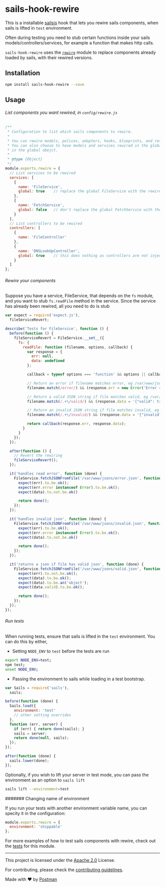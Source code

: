 # sails-hook-rewire

This is a installable [sailsjs](http://sailsjs.org/) hook that lets you rewire sails components, when sails is
lifted in `test` environment.

Often during testing you need to stub certain functions inside your sails models/controllers/services,
for example a function that makes http calls.

`sails-hook-rewire` uses the [`rewire`](https://github.com/jhnns/rewire) module to replace components already
loaded by sails, with their rewired versions.

## Installation

```bash
npm install sails-hook-rewire --save
```

## Usage

###### List components you want rewired, in `config/rewire.js`

```javascript
/**
 * Configuration to list which sails components to rewire.
 *
 * You can rewire models, polices, adapters, hooks, blueprints, and responses.
 * You can also choose to have models and services rewired in the global object. Sails only injects models and services
 * in the global obejct.
 *
 * @type {Object}
 */
module.exports.rewire = {
  // List services to be rewired
  services: [
    {
      name: 'FileService',
      global: true    // replace the global FileService with the rewired version
    },
    {
      name: 'FetchService',
      global: false   // don't replace the global FetchService with the rewired version
    }
  ],
  // List controllers to be rewired
  controllers: [
    {
      name: 'FileController'
    },
    {
      name: 'DNSLookUpController',
      global: true    // this does nothing as controllers are not injected into the global object by sails
    }
  ]
};
```

###### Rewire your components

Suppose you have a service, FileService, that depends on the `fs` module, and you want to stub `fs.readFile` method
in the service. Since the service has already been rewired, all you need to do is stub

```javascript
var expect = require('expect.js'),
  fileServiceRevert;

describe('Tests for FileService', function () {
  before(function () {
    fileServiceRevert = FileService.__set__({
      fs: {
        readFile: function (filename, options, callback) {
          var response = {
            err: null,
            data: undefined
          };

          callback = typeof options === 'function' && options || callback || function () {};

          // Return an error if filename matches error, eg /var/www/jsons/error.json
          filename.match(/error/) && (response.err = new Error('Error reading file'));

          // Return a valid JSON string if file matches valid, eg /var/www/jsons/valid.json
          filename.match(/.+\/valid/) && (response.data = '{"valid": true}');

          // Return an invalid JSON string if file matches invalid, eg /var/ww/jsons/invalid.json
          filename.match(/.+\/invalid/) && (response.data = '{"invalid": true;');

          return callback(response.err, response.data);
        }
      }
    });
  });

  after(function () {
    // Revert the rewiring
    fileServiceRevert();
  });

  it('handles read error', function (done) {
    FileService.fetchJSONFromFile('/var/www/jsons/error.json', function (err, data) {
      expect(err).to.be.ok();
      expect(err.error instanceof Error).to.be.ok();
      expect(data).to.not.be.ok()

      return done();
    });
  });

  it('handles invalid json', function (done) {
    FileService.fetchJSONFromFile('/var/www/jsons/invalid.json', function (err, data) {
      expect(err).to.be.ok();
      expect(err.error instanceof Error).to.be.ok();
      expect(data).to.not.be.ok()

      return done();
    });
  });

  it('returns a json if file has valid json', function (done) {
    FileService.fetchJSONFromFile('/var/www/jsons/valid.json', function (err, data) {
      expect(err).to.not.be.ok();
      expect(data).to.be.ok();
      expect(data).to.be.an('object');
      expect(data.valid).to.be.ok();

      return done();
    });
  });
});
```

###### Run tests

When running tests, ensure that sails is lifted in the `test` environment. You can do this by either,

 - Setting `NODE_ENV` to `test` before the tests are run

```bash
export NODE_ENV=test;
npm test;
unset NODE_ENV;
```

 - Passing the environment to sails while loading in a test bootstrap.

```javascript
var Sails = require('sails'),
  sails;

before(function (done) {
  Sails.load({
    environment: 'test'
    // other setting overrides
  },
  function (err, server) {
    if (err) { return done(sails); }
    sails = server;
    return done(null, sails);
  });
});

after(function (done) {
  sails.lower(done);
});
```

Optionally, if you wish to lift your server in test mode, you can pass the environment as an option to `sails lift`

```bash
sails lift --environment=test
```

####### Changing name of environment

If you run your tests with another environment variable name, you can specity it in the configuration:

```javascript
module.exports.rewire = {
  environment: 'shippable'
};
```



For more examples of how to test sails components with rewire, check out the
[tests](https://github.com/postmanlabs/sails-hook-rewire/tree/master/test/unit) for this module.

---
This project is licensed under the [Apache 2.0](LICENSE.md) License.

For contributing, please check the [contributing guidelines](CONTRIBUTING.md).

Made with :heart: by [Postman](https://getpostman.com)
